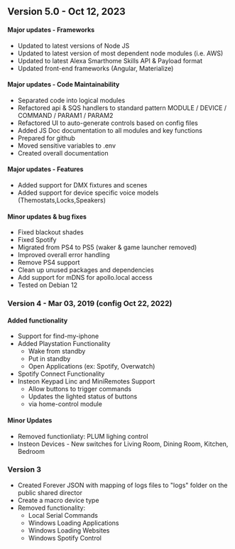 ## Version 5.0  -  Oct 12, 2023

#### Major updates - Frameworks
- Updated to latest versions of Node JS 
- Updated to latest version of most dependent node modules (i.e. AWS)
- Updated to latest Alexa Smarthome Skills API & Payload format
- Updated front-end frameworks (Angular, Materialize)

#### Major updates - Code Maintainability 
- Separated code into logical modules
- Refactored api & SQS handlers to standard pattern MODULE / DEVICE / COMMAND / PARAM1 / PARAM2
- Refactored UI to auto-generate controls based on config files
- Added JS Doc documentation to all modules and key functions
- Prepared for github
- Moved sensitive variables to .env
- Created overall documentation

#### Major updates - Features
- Added support for DMX fixtures and scenes
- Added support for device specific voice models (Themostats,Locks,Speakers)

#### Minor updates & bug fixes
- Fixed blackout shades
- Fixed Spotify
- Migrated from PS4 to PS5 (waker & game launcher removed)
- Improved overall error handling
- Remove PS4 support
- Clean up unused packages and dependencies
- Add support for mDNS for apollo.local access	
- Tested on Debian 12


### Version 4  -  Mar 03, 2019 (config Oct 22, 2022)

#### Added functionality
- Support for find-my-iphone
- Added Playstation Functionality
  - Wake from standby
  - Put in standby
  - Open Applications (ex: Spotify, Overwatch)
- Spotify Connect Functionality
- Insteon Keypad Linc and MiniRemotes Support
  - Allow buttons to trigger commands
  - Updates the lighted status of buttons
  - via home-control module


#### Minor Updates

- Removed functionliaty: PLUM lighing control
- Insteon Devices - New switches for Living Room, Dining Room, Kitchen, Bedroom



### Version 3

- Created Forever JSON with mapping of logs files to "logs" folder on the public shared director
- Create a macro device type
- Removed functionality:
  - Local Serial Commands
  - Windows Loading Applications
  - Windows Loading Websites
  - Windows Spotify Control
